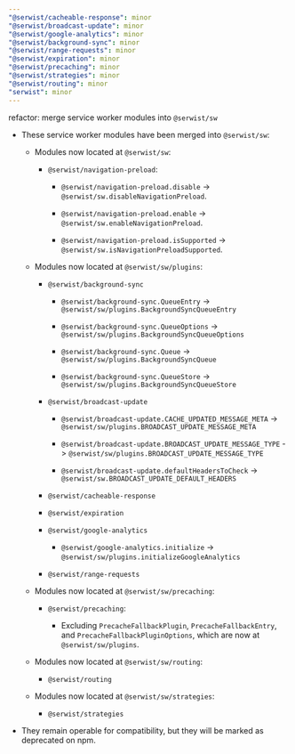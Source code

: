 ```yaml
---
"@serwist/cacheable-response": minor
"@serwist/broadcast-update": minor
"@serwist/google-analytics": minor
"@serwist/background-sync": minor
"@serwist/range-requests": minor
"@serwist/expiration": minor
"@serwist/precaching": minor
"@serwist/strategies": minor
"@serwist/routing": minor
"serwist": minor
---
```


refactor: merge service worker modules into `@serwist/sw`

- These service worker modules have been merged into `@serwist/sw`:

  - Modules now located at `@serwist/sw`:

    - `@serwist/navigation-preload`:

      - `@serwist/navigation-preload.disable` -> `@serwist/sw.disableNavigationPreload`.

      - `@serwist/navigation-preload.enable` -> `@serwist/sw.enableNavigationPreload`.

      - `@serwist/navigation-preload.isSupported` -> `@serwist/sw.isNavigationPreloadSupported`.

  - Modules now located at `@serwist/sw/plugins`:

    - `@serwist/background-sync`

      - `@serwist/background-sync.QueueEntry` -> `@serwist/sw/plugins.BackgroundSyncQueueEntry`

      - `@serwist/background-sync.QueueOptions` -> `@serwist/sw/plugins.BackgroundSyncQueueOptions`

      - `@serwist/background-sync.Queue` -> `@serwist/sw/plugins.BackgroundSyncQueue`

      - `@serwist/background-sync.QueueStore` -> `@serwist/sw/plugins.BackgroundSyncQueueStore`

    - `@serwist/broadcast-update`

      - `@serwist/broadcast-update.CACHE_UPDATED_MESSAGE_META` -> `@serwist/sw/plugins.BROADCAST_UPDATE_MESSAGE_META`

      - `@serwist/broadcast-update.BROADCAST_UPDATE_MESSAGE_TYPE` -> `@serwist/sw/plugins.BROADCAST_UPDATE_MESSAGE_TYPE`

      - `@serwist/broadcast-update.defaultHeadersToCheck` -> `@serwist/sw.BROADCAST_UPDATE_DEFAULT_HEADERS`

    - `@serwist/cacheable-response`

    - `@serwist/expiration`

    - `@serwist/google-analytics`

      - `@serwist/google-analytics.initialize` -> `@serwist/sw/plugins.initializeGoogleAnalytics`

    - `@serwist/range-requests`

  - Modules now located at `@serwist/sw/precaching`:

    - `@serwist/precaching`:

      - Excluding `PrecacheFallbackPlugin`, `PrecacheFallbackEntry`, and `PrecacheFallbackPluginOptions`, which are now at `@serwist/sw/plugins`.

  - Modules now located at `@serwist/sw/routing`:

    - `@serwist/routing`

  - Modules now located at `@serwist/sw/strategies`:

    - `@serwist/strategies`

- They remain operable for compatibility, but they will be marked as deprecated on npm.
